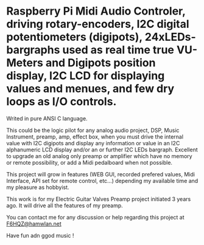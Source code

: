 # Raspberry Pi Midi Audio Controler, driving rotary-encoders, I2C digital potentiometers (digipots), 24xLEDs-bargraphs used as real time true VU-Meters and Digipots position display, I2C LCD for displaying values and menues, and few dry loops as I/O controls.

Writed in pure ANSI C language.

This could be the logic pilot for any analog audio project, DSP, Music Instrument, preamp, amp, effect box, when you must drive the internal value with I2C digipots and display any information or value in an I2C alphanumeric LCD display and/or an or further I2C LEDs bargraph. Excellent to upgrade an old analog only preamp or amplifier which have no memory or remote possibility, or add a Midi pedalboard when not possible.

This project will grow in features (WEB GUI, recorded prefered values, Midi Interface, API set for remote control, etc...) depending my available time and my pleasure as hobbyist.

This work is for my Electric Guitar Valves Preamp project initiated 3 years ago. It will drive all the features of my preamp.

You can contact me for any discussion or help regarding this project at F6HQZ@hamwlan.net

Have fun adn ggod music !

